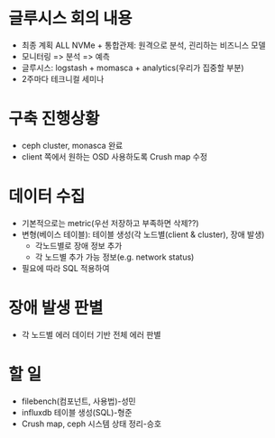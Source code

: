 # 글루시스 회의 내용
* 최종 계획 ALL NVMe + 통합관제: 원격으로 분석, 괸리하는 비즈니스 모델
* 모니터링 => 분석 => 예측
* 글루시스: logstash + momasca + analytics(우리가 집중할 부분)
* 2주마다 테크니컬 세미나

# 구축 진행상황
* ceph cluster, monasca 완료
* client 쪽에서 원하는 OSD 사용하도록 Crush map 수정

# 데이터 수집
* 기본적으로는 metric(우선 저장하고 부족하면 삭제??)
* 변형(베이스 테이블): 테이블 생성(각 노드별(client & cluster), 장애 발생)
  - 각노드별로 장애 정보 추가
  - 각 노드별 추가 가능 정보(e.g. network status)
* 필요에 따라 SQL 적용하여 

# 장애 발생 판별
* 각 노드별 에러 데이터 기반 전체 에러 판별

# 할 일
* filebench(컴포넌트, 사용법)-성민
* influxdb 테이블 생성(SQL)-형준
* Crush map, ceph 시스템 상태 정리-승호
